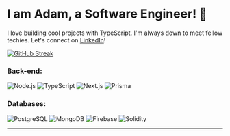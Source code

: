 # I am Adam, a Software Engineer! 🚀

I love building cool projects with TypeScript. I'm always down to meet fellow techies. Let's connect on [LinkedIn](https://www.linkedin.com/in/adam-attalla-02637313b/)!

[![GitHub Streak](https://github-readme-streak-stats.herokuapp.com?user=draimonox&theme=tokyonight-duo&border_radius=45)](https://git.io/streak-stats)

### Back-end:
![Node.js](https://img.icons8.com/color/48/000000/nodejs.png) ![TypeScript](https://img.icons8.com/color/48/000000/typescript.png) ![Next.js](https://img.icons8.com/color/48/000000/nextjs.png) ![Prisma](https://img.icons8.com/?size=100&id=YKKmRFS8Utmm&format=png&color=000000)

### Databases:
![PostgreSQL](https://img.icons8.com/color/48/000000/postgreesql.png) ![MongoDB](https://img.icons8.com/color/48/000000/mongodb.png) ![Firebase](https://img.icons8.com/color/48/000000/firebase.png) ![Solidity](https://img.icons8.com/color/48/000000/solidity.png)

---
<!--
**Draimonox/Draimonox** is a ✨ _special_ ✨ repository because its `README.md` (this file) appears on your GitHub profile.

Here are some ideas to get you started:

- 🔭 I’m currently working on ...
- 🌱 I’m currently learning ...
- 👯 I’m looking to collaborate on ...
- 🤔 I’m looking for help with ...
- 💬 Ask me about ...
- 📫 How to reach me: ...
- 😄 Pronouns: ...
- ⚡ Fun fact: ...
-->

